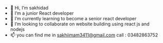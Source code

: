 - 👋 Hi, I’m sakhidad
- 👀 I’m a junior React developer 
- 🌱 I’m currently learning to become a senior react developer
- 💞️ I’m looking to collaborate on website building using react js and nodejs
- 📫 you can find me in sakhiimam3411@gmail.com 
  call : 03482863752


<!---
sakhiimam3/sakhiimam3 is a ✨ special ✨ repository because its `README.md` (this file) appears on your GitHub profile.
You can click the Preview link to take a look at your changes.
--->
